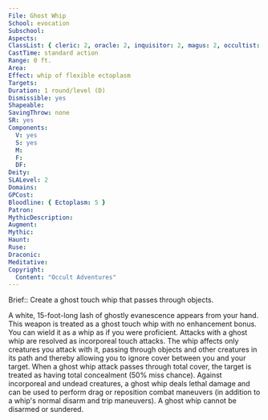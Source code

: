 ```yaml
---
File: Ghost Whip
School: evocation
Subschool: 
Aspects: 
ClassList: { cleric: 2, oracle: 2, inquisitor: 2, magus: 2, occultist: 2, psychic: 2, sorcerer: 2, wizard: 2, spiritualist: 2, witch: 2 }
CastTime: standard action
Range: 0 ft.
Area: 
Effect: whip of flexible ectoplasm
Targets: 
Duration: 1 round/level (D)
Dismissible: yes
Shapeable: 
SavingThrow: none
SR: yes
Components:
  V: yes
  S: yes
  M: 
  F: 
  DF: 
Deity: 
SLALevel: 2
Domains: 
GPCost: 
Bloodline: { Ectoplasm: 5 }
Patron: 
MythicDescription: 
Augment: 
Mythic: 
Haunt: 
Ruse: 
Draconic: 
Meditative: 
Copyright:
  Content: "Occult Adventures"
---
```

Brief:: Create a ghost touch whip that passes through objects.

A white, 15-foot-long lash of ghostly evanescence appears from your hand. This weapon is treated as a ghost touch whip with no enhancement bonus. You can wield it as a whip as if you were proficient. Attacks with a ghost whip are resolved as incorporeal touch attacks. The whip affects only creatures you attack with it, passing through objects and other creatures in its path and thereby allowing you to ignore cover between you and your target. When a ghost whip attack passes through total cover, the target is treated as having total concealment (50% miss chance). Against incorporeal and undead creatures,  a ghost whip deals lethal damage and can be used to perform drag or reposition combat maneuvers (in addition to a whip's normal disarm and trip maneuvers). A ghost whip cannot be disarmed or sundered.
